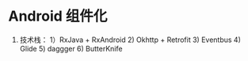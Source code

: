 # Android 组件化
1. 技术栈：
   1）RxJava + RxAndroid
   2) Okhttp + Retrofit
   3) Eventbus
   4) Glide
   5) daggger
   6) ButterKnife
